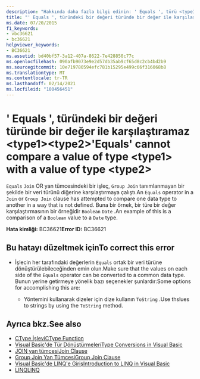 ```yaml
---
description: "Hakkında daha fazla bilgi edinin: ' Equals ', türü <type1> bir değer olan bir değeri <type2>"
title: "' Equals ', türündeki bir değeri türünde bir değer ile karşılaştıramaz <type1><type2>"
ms.date: 07/20/2015
f1_keywords:
- vbc36621
- bc36621
helpviewer_keywords:
- BC36621
ms.assetid: bd40bf57-3a12-407a-8622-7e428850c77c
ms.openlocfilehash: 090afb9073e9e2d57db35ab9cf65d8c2cb4bd2b9
ms.sourcegitcommit: 10e719780594efc781b15295e499c66f316068b8
ms.translationtype: MT
ms.contentlocale: tr-TR
ms.lasthandoff: 02/14/2021
ms.locfileid: "100456451"
---
```

# <a name="equals-cannot-compare-a-value-of-type-type1-with-a-value-of-type-type2"></a><span data-ttu-id="6a6b0-103">' Equals ', türündeki bir değeri türünde bir değer ile karşılaştıramaz \<type1>\<type2></span><span class="sxs-lookup"><span data-stu-id="6a6b0-103">'Equals' cannot compare a value of type \<type1> with a value of type \<type2></span></span>

<span data-ttu-id="6a6b0-104">`Equals` `Join` OR yan tümcesindeki bir işleç, `Group Join` tanımlanmayan bir şekilde bir veri türünü diğerine karşılaştırmaya çalıştı.</span><span class="sxs-lookup"><span data-stu-id="6a6b0-104">An `Equals` operator in a `Join` or `Group Join` clause has attempted to compare one data type to another in a way that is not defined.</span></span> <span data-ttu-id="6a6b0-105">Buna bir örnek, bir türe bir değer karşılaştırmasının bir örneğidir `Boolean` `Date` .</span><span class="sxs-lookup"><span data-stu-id="6a6b0-105">An example of this is a comparison of a `Boolean` value to a `Date` type.</span></span>

<span data-ttu-id="6a6b0-106">**Hata kimliği:** BC36621</span><span class="sxs-lookup"><span data-stu-id="6a6b0-106">**Error ID:** BC36621</span></span>

## <a name="to-correct-this-error"></a><span data-ttu-id="6a6b0-107">Bu hatayı düzeltmek için</span><span class="sxs-lookup"><span data-stu-id="6a6b0-107">To correct this error</span></span>

- <span data-ttu-id="6a6b0-108">İşlecin her tarafındaki değerlerin `Equals` ortak bir veri türüne dönüştürülebileceğinden emin olun.</span><span class="sxs-lookup"><span data-stu-id="6a6b0-108">Make sure that the values on each side of the `Equals` operator can be converted to a common data type.</span></span> <span data-ttu-id="6a6b0-109">Bunun yerine getirmeye yönelik bazı seçenekler şunlardır:</span><span class="sxs-lookup"><span data-stu-id="6a6b0-109">Some options for accomplishing this are:</span></span>

  - <span data-ttu-id="6a6b0-110">Yöntemini kullanarak dizeler için dize kullanın `ToString` .</span><span class="sxs-lookup"><span data-stu-id="6a6b0-110">Use thslues to strings by using the `ToString` method.</span></span>

## <a name="see-also"></a><span data-ttu-id="6a6b0-111">Ayrıca bkz.</span><span class="sxs-lookup"><span data-stu-id="6a6b0-111">See also</span></span>

- [<span data-ttu-id="6a6b0-112">CType İşlevi</span><span class="sxs-lookup"><span data-stu-id="6a6b0-112">CType Function</span></span>](../language-reference/functions/ctype-function.md)
- [<span data-ttu-id="6a6b0-113">Visual Basic'de Tür Dönüştürmeleri</span><span class="sxs-lookup"><span data-stu-id="6a6b0-113">Type Conversions in Visual Basic</span></span>](../programming-guide/language-features/data-types/type-conversions.md)
- [<span data-ttu-id="6a6b0-114">JOIN yan tümcesi</span><span class="sxs-lookup"><span data-stu-id="6a6b0-114">Join Clause</span></span>](../language-reference/queries/join-clause.md)
- [<span data-ttu-id="6a6b0-115">Group Join Yan Tümcesi</span><span class="sxs-lookup"><span data-stu-id="6a6b0-115">Group Join Clause</span></span>](../language-reference/queries/group-join-clause.md)
- [<span data-ttu-id="6a6b0-116">Visual Basic'de LINQ'e Giriş</span><span class="sxs-lookup"><span data-stu-id="6a6b0-116">Introduction to LINQ in Visual Basic</span></span>](../programming-guide/language-features/linq/introduction-to-linq.md)
- [<span data-ttu-id="6a6b0-117">LINQ</span><span class="sxs-lookup"><span data-stu-id="6a6b0-117">LINQ</span></span>](../programming-guide/language-features/linq/index.md)
